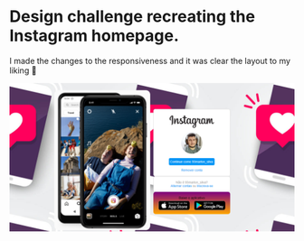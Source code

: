 # Design challenge recreating the Instagram homepage.

I made the changes to the responsiveness and it was clear the layout to my liking :cookie:


![capa](img/capa.png)
